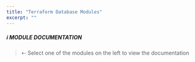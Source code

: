 ```yaml
---
title: "Terraform Database Modules"
excerpt: ""
---
```


##### :information_source: MODULE DOCUMENTATION
> ⇠ Select one of the modules on the left to view the documentation
